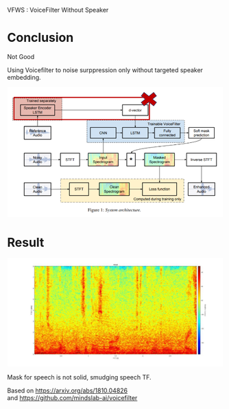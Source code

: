VFWS : VoiceFilter Without Speaker

# Conclusion
Not Good

Using Voicefilter to noise surppression only  without targeted speaker embedding.

<img src=https://github.com/kooBH/VFWS/blob/master/resources/VFWS.PNG>


#  Result
<img src=https://github.com/kooBH/VFWS/blob/master/resources/VFWS_v2_step40k.gif>

Mask for speech is not solid, smudging speech TF.

Based on https://arxiv.org/abs/1810.04826  
and  https://github.com/mindslab-ai/voicefilter


